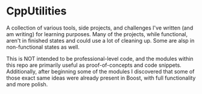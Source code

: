 # CppUtilities

A collection of various tools, side projects, and challenges I've written (and am writing) for learning purposes. Many of the projects, 
while functional, aren't in finished states and could use a lot of cleaning up. Some are alsp in non-functional states as well.

This is NOT intended to be professional-level code, and the modules within this repo are primarily useful as proof-of-concepts and code snippets. Additionally, after beginning some of the modules I discovered that some of those exact same ideas were already present in Boost, with full functionality and more polish.
